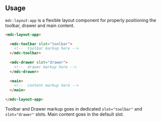 ## Usage
`mdc-layout-app` is a flexible layout component for properly positioning the toolbar,
drawer and main content. 

```html
<mdc-layout-app>
  
  <mdc-toolbar slot="toolbar">
    <!--  toolbar markup here -->      
  </mdc-toolbar>
  
  <mdc-drawer slot="drawer">
    <!--  drawer markup here -->      
  </mdc-drawer>
  
  <main>
    <!--  content markup here -->      
  </main>
  
</mdc-layout-app>
```

Toolbar and Drawer markup goes in dedicated `slot="toolbar"` and
`slot="drawer"` slots. Main content goes in the default slot.
